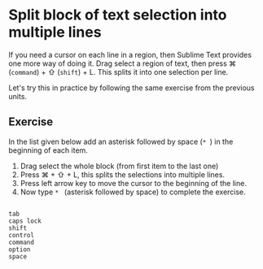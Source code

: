 Split block of text selection into multiple lines
==================================================

If you need a cursor on each line in a region, then Sublime Text provides one
more way of doing it. Drag select a region of text, then press ⌘ (`command`) +
⇧ (`shift`) + L. This splits it into one selection per line.

Let's try this in practice by following the same exercise from the previous
units.

Exercise
---------

In the list given below add an asterisk followed by space (`* `) in the beginning of each item. 

1. Drag select the whole block (from first item to the last one)
2. Press ⌘ + ⇧ + L, this splits the selections into multiple lines.
3. Press left arrow key to move the cursor to the beginning of the line.
4. Now type `* ` (asterisk followed by space) to complete the exercise.


```

tab
caps lock
shift
control
command
option
space

```